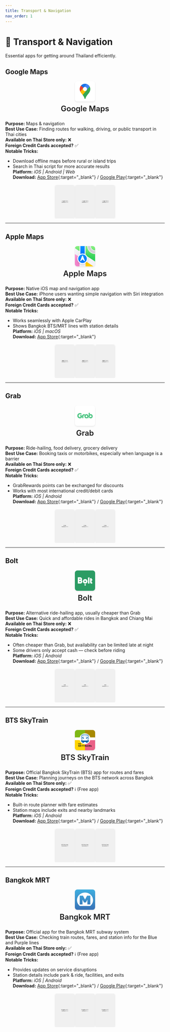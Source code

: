 ```yaml
---
title: Transport & Navigation
nav_order: 1
---
```


<style>
/* Custom styling for Thailand Essential Apps */

/* Style the app icons - centered above app names */
.app-header {
  text-align: center;
  margin-bottom: 1.5rem;
}

.app-icon {
  display: block;
  margin: 0 auto 0.5rem auto;
  border-radius: 8px;
  box-shadow: 0 2px 4px rgba(0,0,0,0.1);
}

.app-title {
  margin: 0;
  font-size: 1.5rem;
  font-weight: 600;
}

/* Style the app screenshots */
.app-screenshots {
  display: flex;
  justify-content: center;
  gap: 0.25rem;
  margin-top: 1rem;
  flex-wrap: nowrap;
  overflow-x: auto;
}

.app-screenshot {
  width: 60px;
  height: 106px;
  object-fit: cover;
  border-radius: 6px;
  box-shadow: 0 1px 4px rgba(0,0,0,0.15);
  transition: transform 0.2s ease;
  flex-shrink: 0;
}

.app-screenshot:hover {
  transform: scale(1.05);
}
</style>

# 🚕 Transport & Navigation

Essential apps for getting around Thailand efficiently.

## Google Maps

<div class="app-header">
<img src="icons/google-maps.jpg" alt="Google Maps icon" width="64" height="64" class="app-icon"/>
<h3 class="app-title">Google Maps</h3>
</div>

**Purpose:** Maps & navigation  
**Best Use Case:** Finding routes for walking, driving, or public transport in Thai cities  
**Available on Thai Store only:** ❌  
**Foreign Credit Cards accepted?** ✅  
**Notable Tricks:**  
- Download offline maps before rural or island trips  
- Search in Thai script for more accurate results  
**Platform:** *iOS | Android | Web*  
**Download:** [App Store](https://apps.apple.com/app/google-maps/id585027354){:target="_blank"} / [Google Play](https://play.google.com/store/apps/details?id=com.google.android.apps.maps){:target="_blank"}

<div class="app-screenshots">
<img src="screenshots/google-maps-1.jpg" alt="Google Maps Screenshot 1" class="app-screenshot"/>
<img src="screenshots/google-maps-2.jpg" alt="Google Maps Screenshot 2" class="app-screenshot"/>
<img src="screenshots/google-maps-3.jpg" alt="Google Maps Screenshot 3" class="app-screenshot"/>
</div>

---

## Apple Maps

<div class="app-header">
<img src="icons/apple-maps.jpg" alt="Apple Maps icon" width="64" height="64" class="app-icon"/>
<h3 class="app-title">Apple Maps</h3>
</div>

**Purpose:** Native iOS map and navigation app  
**Best Use Case:** iPhone users wanting simple navigation with Siri integration  
**Available on Thai Store only:** ❌  
**Foreign Credit Cards accepted?** ✅  
**Notable Tricks:**  
- Works seamlessly with Apple CarPlay  
- Shows Bangkok BTS/MRT lines with station details  
**Platform:** *iOS | macOS*  
**Download:** [App Store](https://apps.apple.com/app/apple-maps/id915056765){:target="_blank"}

<div class="app-screenshots">
<img src="screenshots/apple-maps-1.jpg" alt="Apple Maps Screenshot 1" class="app-screenshot"/>
<img src="screenshots/apple-maps-2.jpg" alt="Apple Maps Screenshot 2" class="app-screenshot"/>
<img src="screenshots/apple-maps-3.jpg" alt="Apple Maps Screenshot 3" class="app-screenshot"/>
</div>

---

## Grab

<div class="app-header">
<img src="icons/grab.jpg" alt="Grab icon" width="64" height="64" class="app-icon"/>
<h3 class="app-title">Grab</h3>
</div>

**Purpose:** Ride-hailing, food delivery, grocery delivery  
**Best Use Case:** Booking taxis or motorbikes, especially when language is a barrier  
**Available on Thai Store only:** ❌  
**Foreign Credit Cards accepted?** ✅  
**Notable Tricks:**  
- GrabRewards points can be exchanged for discounts  
- Works with most international credit/debit cards  
**Platform:** *iOS | Android*  
**Download:** [App Store](https://apps.apple.com/app/grab/id647268330){:target="_blank"} / [Google Play](https://play.google.com/store/apps/details?id=com.grabtaxi.passenger){:target="_blank"}

<div class="app-screenshots">
<img src="screenshots/grab-1.jpg" alt="Grab Screenshot 1" class="app-screenshot"/>
<img src="screenshots/grab-2.jpg" alt="Grab Screenshot 2" class="app-screenshot"/>
<img src="screenshots/grab-3.jpg" alt="Grab Screenshot 3" class="app-screenshot"/>
</div>

---

## Bolt

<div class="app-header">
<img src="icons/bolt.jpg" alt="Bolt icon" width="64" height="64" class="app-icon"/>
<h3 class="app-title">Bolt</h3>
</div>

**Purpose:** Alternative ride-hailing app, usually cheaper than Grab  
**Best Use Case:** Quick and affordable rides in Bangkok and Chiang Mai  
**Available on Thai Store only:** ❌  
**Foreign Credit Cards accepted?** ✅  
**Notable Tricks:**  
- Often cheaper than Grab, but availability can be limited late at night  
- Some drivers only accept cash — check before riding  
**Platform:** *iOS | Android*  
**Download:** [App Store](https://apps.apple.com/app/bolt/id675033630){:target="_blank"} / [Google Play](https://play.google.com/store/apps/details?id=ee.mtakso.client){:target="_blank"}

<div class="app-screenshots">
<img src="screenshots/bolt-1.jpg" alt="Bolt Screenshot 1" class="app-screenshot"/>
<img src="screenshots/bolt-2.jpg" alt="Bolt Screenshot 2" class="app-screenshot"/>
<img src="screenshots/bolt-3.jpg" alt="Bolt Screenshot 3" class="app-screenshot"/>
</div>

---

## BTS SkyTrain

<div class="app-header">
<img src="icons/bts-skytrain.jpg" alt="BTS SkyTrain icon" width="64" height="64" class="app-icon"/>
<h3 class="app-title">BTS SkyTrain</h3>
</div>

**Purpose:** Official Bangkok SkyTrain (BTS) app for routes and fares  
**Best Use Case:** Planning journeys on the BTS network across Bangkok  
**Available on Thai Store only:** ✅  
**Foreign Credit Cards accepted?** ℹ️ (Free app)  
**Notable Tricks:**  
- Built-in route planner with fare estimates  
- Station maps include exits and nearby landmarks  
**Platform:** *iOS | Android*  
**Download:** [App Store](https://apps.apple.com/th/app/bts-skytrain/id606189381){:target="_blank"} / [Google Play](https://play.google.com/store/apps/details?id=th.btsc.theskytrains){:target="_blank"}

<div class="app-screenshots">
<img src="screenshots/bts-skytrain-1.jpg" alt="BTS SkyTrain Screenshot 1" class="app-screenshot"/>
<img src="screenshots/bts-skytrain-2.jpg" alt="BTS SkyTrain Screenshot 2" class="app-screenshot"/>
<img src="screenshots/bts-skytrain-3.jpg" alt="BTS SkyTrain Screenshot 3" class="app-screenshot"/>
</div>

---

## Bangkok MRT

<div class="app-header">
<img src="icons/bangkok-mrt.png" alt="Bangkok MRT icon" width="64" height="64" class="app-icon"/>
<h3 class="app-title">Bangkok MRT</h3>
</div>

**Purpose:** Official app for the Bangkok MRT subway system  
**Best Use Case:** Checking train routes, fares, and station info for the Blue and Purple lines  
**Available on Thai Store only:** ✅  
**Foreign Credit Cards accepted?** ℹ️ (Free app)  
**Notable Tricks:**  
- Provides updates on service disruptions  
- Station details include park & ride, facilities, and exits  
**Platform:** *iOS | Android*  
**Download:** [App Store](https://apps.apple.com/th/app/bangkok-mrt/id1059263761){:target="_blank"} / [Google Play](https://play.google.com/store/apps/details?id=com.devsenses.mrt_app){:target="_blank"}

<div class="app-screenshots">
<img src="screenshots/bangkok-mrt-1.jpg" alt="Bangkok MRT Screenshot 1" class="app-screenshot"/>
<img src="screenshots/bangkok-mrt-2.jpg" alt="Bangkok MRT Screenshot 2" class="app-screenshot"/>
<img src="screenshots/bangkok-mrt-3.jpg" alt="Bangkok MRT Screenshot 3" class="app-screenshot"/>
</div>
